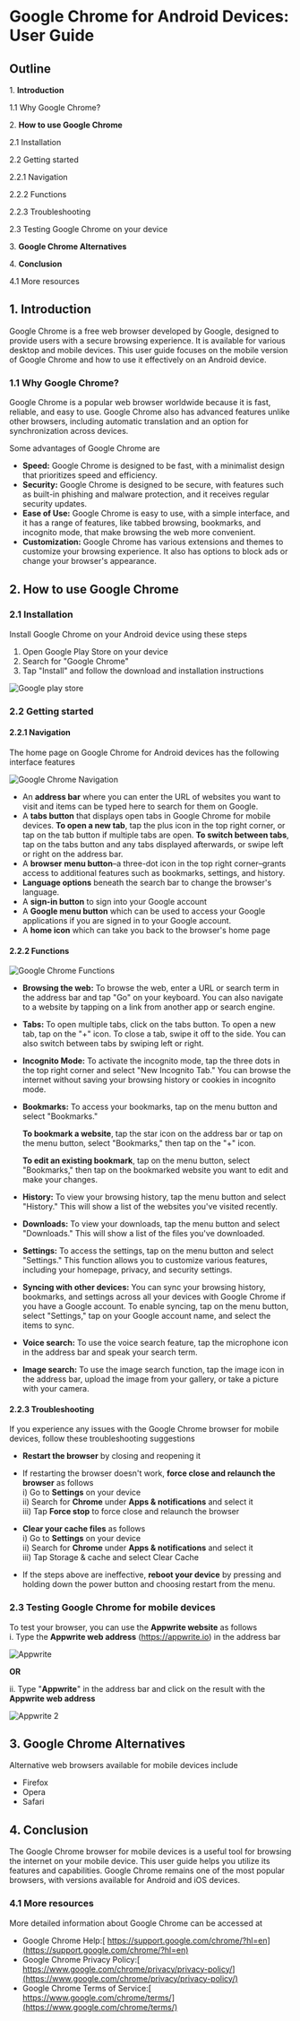 ﻿# **Google Chrome for Android Devices: User Guide**

## **Outline**

1\.	**Introduction**

1\.1 Why Google Chrome?

2\.	**How to use Google Chrome**

2\.1 Installation

2\.2 Getting started

2\.2.1 Navigation

2\.2.2 Functions

2\.2.3 Troubleshooting

2\.3 Testing Google Chrome on your device	

3\. **Google Chrome Alternatives**	

4\. **Conclusion**

4\.1 More resources

## **1. Introduction**
Google Chrome is a free web browser developed by Google, designed to provide users with a secure browsing experience. It is available for various desktop and mobile devices. This user guide focuses on the mobile version of Google Chrome and how to use it effectively on an Android device. 
### **1.1 Why Google Chrome?**
Google Chrome is a popular web browser worldwide because it is fast, reliable, and easy to use. Google Chrome also has advanced features unlike other browsers, including automatic translation and an option for synchronization across devices.

Some advantages of Google Chrome are

- **Speed:** Google Chrome is designed to be fast, with a minimalist design that prioritizes speed and efficiency. 
- **Security:** Google Chrome is designed to be secure, with features such as built-in phishing and malware protection, and it receives regular security updates.
- **Ease of Use:** Google Chrome is easy to use, with a simple interface, and it has a range of features, like tabbed browsing, bookmarks, and incognito mode, that make browsing the web more convenient.
- **Customization:** Google Chrome has various extensions and themes to customize your browsing experience. It also has options to block ads or change your browser's appearance. 

## **2. How to use Google Chrome**
### **2.1 Installation**
Install Google Chrome on your Android device using these steps

1) Open Google Play Store on your device
1) Search for "Google Chrome"
1) Tap "Install" and follow the download and installation instructions

![Google play store](/images/Playstore%20(1).png)

### **2.2 Getting started** 
#### **2.2.1 Navigation** 
The home page on Google Chrome for Android devices has the following interface features 

![Google Chrome Navigation](/images/Home%20page.png)

- An **address bar** where you can enter the URL of websites you want to visit and items can be typed here to search for them on Google.
- A **tabs button** that displays open tabs in Google Chrome for mobile devices. **To open a new tab**, tap the plus icon in the top right corner, or tap on the tab button if multiple tabs are open. **To switch between tabs**, tap on the tabs button and any tabs displayed afterwards, or swipe left or right on the address bar.
- A **browser** **menu button**–a three-dot icon in the top right corner–grants access to additional features such as bookmarks, settings, and history.
- **Language options** beneath the search bar to change the browser's language.
- A **sign-in button** to sign into your Google account
- A **Google menu button** which can be used to access your Google applications if you are signed in to your Google account.
- A **home icon** which can take you back to the browser's home page

#### **2.2.2 Functions**
![Google Chrome Functions](/images/Browser%20Menu.png)

- **Browsing the web:** To browse the web, enter a URL or search term in the address bar and tap "Go" on your keyboard. You can also navigate to a website by tapping on a link from another app or search engine. 
- **Tabs:** To open multiple tabs, click on the tabs button. To open a new tab, tap on the "+" icon. To close a tab, swipe it off to the side. You can also switch between tabs by swiping left or right.
- **Incognito Mode:** To activate the incognito mode, tap the three dots in the top right corner and select "New Incognito Tab." You can browse the internet without saving your browsing history or cookies in incognito mode. 
- **Bookmarks:** To access your bookmarks, tap on the menu button and select "Bookmarks." 

  **To bookmark a website**, tap the star icon on the address bar or tap on the menu button, select "Bookmarks," then tap on the "+" icon. 

  **To edit an existing bookmark**, tap on the menu button, select "Bookmarks," then tap on the bookmarked website you want to edit and make your changes. 

- **History:** To view your browsing history, tap the menu button and select "History." This will show a list of the websites you've visited recently.
- **Downloads:** To view your downloads, tap the menu button and select "Downloads." This will show a list of the files you've downloaded.
- **Settings:** To access the settings, tap on the menu button and select "Settings." This function allows you to customize various features, including your homepage, privacy, and security settings.
- **Syncing with other devices:** You can sync your browsing history, bookmarks, and settings across all your devices with Google Chrome if you have a Google account. To enable syncing, tap on the menu button, select "Settings," tap on your Google account name, and select the items to sync.
- **Voice search:** To use the voice search feature, tap the microphone icon in the address bar and speak your search term.
- **Image search:** To use the image search function, tap the image icon in the address bar, upload the image from your gallery, or take a picture with your camera.  

#### **2.2.3 Troubleshooting**
If you experience any issues with the Google Chrome browser for mobile devices, follow these troubleshooting suggestions 

- **Restart the browser** by closing and reopening it
- If restarting the browser doesn't work, **force close and relaunch the browser** as follows  
  i) Go to **Settings** on your device  
  ii) Search for **Chrome** under **Apps & notifications** and select it  
  iii) Tap **Force stop** to force close and relaunch the browser 

- **Clear your cache files** as follows  
  i) Go to **Settings** on your device  
  ii) Search for **Chrome** under **Apps & notifications** and select it  
  iii) Tap Storage & cache and select Clear Cache 

- If the steps above are ineffective, **reboot your device** by pressing and holding down the power button and choosing restart from the menu.  

### **2.3 Testing Google Chrome for mobile devices**
To test your browser, you can use the **Appwrite website** as follows   
i. Type the **Appwrite web address** (https://appwrite.io) in the address bar

![Appwrite](/images/Method%201.png)

   **OR**

ii. Type "**Appwrite**" in the address bar and click on the result with the **Appwrite web address** 

![Appwrite 2](/images/Method%202.png)  

## **3. Google Chrome Alternatives**
Alternative web browsers available for mobile devices include 
- Firefox 
- Opera 
- Safari  

## **4. Conclusion**
The Google Chrome browser for mobile devices is a useful tool for browsing the internet on your mobile device. This user guide helps you utilize its features and capabilities. Google Chrome remains one of the most popular browsers, with versions available for Android and iOS devices.
### **4.1 More resources**
More detailed information about Google Chrome can be accessed at

- Google Chrome Help:[ https://support.google.com/chrome/?hl=en](https://support.google.com/chrome/?hl=en)
- Google Chrome Privacy Policy:[ https://www.google.com/chrome/privacy/privacy-policy/](https://www.google.com/chrome/privacy/privacy-policy/)
- Google Chrome Terms of Service:[ https://www.google.com/chrome/terms/](https://www.google.com/chrome/terms/)

